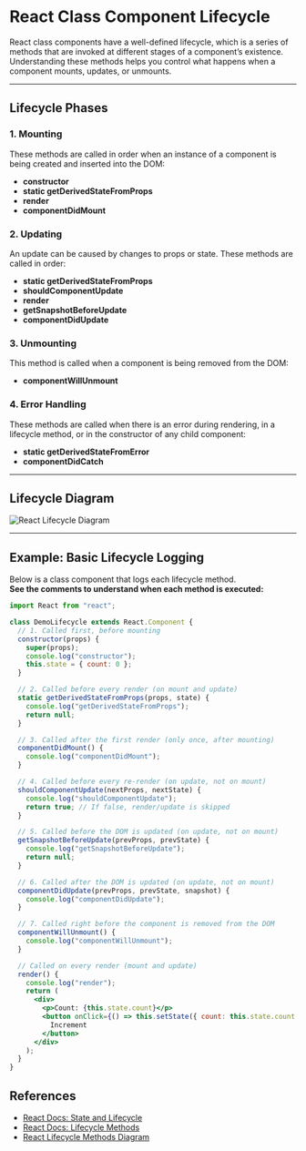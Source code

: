 # React Class Component Lifecycle

React class components have a well-defined lifecycle, which is a series of methods that are invoked at different stages of a component’s existence. Understanding these methods helps you control what happens when a component mounts, updates, or unmounts.

---

## Lifecycle Phases

### 1. Mounting
These methods are called in order when an instance of a component is being created and inserted into the DOM:
- **constructor**
- **static getDerivedStateFromProps**
- **render**
- **componentDidMount**

### 2. Updating
An update can be caused by changes to props or state. These methods are called in order:
- **static getDerivedStateFromProps**
- **shouldComponentUpdate**
- **render**
- **getSnapshotBeforeUpdate**
- **componentDidUpdate**

### 3. Unmounting
This method is called when a component is being removed from the DOM:
- **componentWillUnmount**

### 4. Error Handling
These methods are called when there is an error during rendering, in a lifecycle method, or in the constructor of any child component:
- **static getDerivedStateFromError**
- **componentDidCatch**

---

## Lifecycle Diagram

![React Lifecycle Diagram](https://preactjs.com/guide/components-lifecycle-diagram.png)

---

## Example: Basic Lifecycle Logging

Below is a class component that logs each lifecycle method.  
**See the comments to understand when each method is executed:**

```jsx
import React from "react";

class DemoLifecycle extends React.Component {
  // 1. Called first, before mounting
  constructor(props) {
    super(props);
    console.log("constructor");
    this.state = { count: 0 };
  }

  // 2. Called before every render (on mount and update)
  static getDerivedStateFromProps(props, state) {
    console.log("getDerivedStateFromProps");
    return null;
  }

  // 3. Called after the first render (only once, after mounting)
  componentDidMount() {
    console.log("componentDidMount");
  }

  // 4. Called before every re-render (on update, not on mount)
  shouldComponentUpdate(nextProps, nextState) {
    console.log("shouldComponentUpdate");
    return true; // If false, render/update is skipped
  }

  // 5. Called before the DOM is updated (on update, not on mount)
  getSnapshotBeforeUpdate(prevProps, prevState) {
    console.log("getSnapshotBeforeUpdate");
    return null;
  }

  // 6. Called after the DOM is updated (on update, not on mount)
  componentDidUpdate(prevProps, prevState, snapshot) {
    console.log("componentDidUpdate");
  }

  // 7. Called right before the component is removed from the DOM
  componentWillUnmount() {
    console.log("componentWillUnmount");
  }

  // Called on every render (mount and update)
  render() {
    console.log("render");
    return (
      <div>
        <p>Count: {this.state.count}</p>
        <button onClick={() => this.setState({ count: this.state.count + 1 })}>
          Increment
        </button>
      </div>
    );
  }
}
```

## References

- [React Docs: State and Lifecycle](https://react.dev/learn/state-a-components-memory)
- [React Docs: Lifecycle Methods](https://legacy.reactjs.org/docs/react-component.html)
- [React Lifecycle Methods Diagram](https://projects.wojtekmaj.pl/react-lifecycle-methods-diagram/)